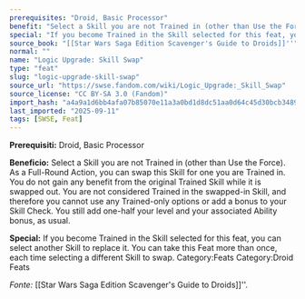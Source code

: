 ```yaml
---
prerequisites: "Droid, Basic Processor"
benefit: "Select a Skill you are not Trained in (other than Use the Force). As a Full-Round Action, you can swap this Skill for one you are Trained in. You do not gain any benefit from the original Trained Skill while it is swapped out. You are not considered Trained in the swapped-in Skill, and therefore you cannot use any Trained-only options or add a bonus to your Skill Check. You still add one-half your level and your associated Ability bonus, as usual."
special: "If you become Trained in the Skill selected for this feat, you can select another Skill to replace it. You can take this Feat more than once, each time selecting a different Skill to swap. Category:Feats Category:Droid Feats"
source_book: "[[Star Wars Saga Edition Scavenger's Guide to Droids]]''"
normal: ""
name: "Logic Upgrade: Skill Swap"
type: "feat"
slug: "logic-upgrade-skill-swap"
source_url: "https://swse.fandom.com/wiki/Logic_Upgrade:_Skill_Swap"
source_license: "CC BY-SA 3.0 (Fandom)"
import_hash: "a4a9a1d6bb4afa07b85070e11a3a0bd1d8dc51aa0d64c45d30bcb3489dcfba18"
last_imported: "2025-09-11"
tags: [SWSE, Feat]
---
```

**Prerequisiti:** Droid, Basic Processor

**Beneficio:** Select a Skill you are not Trained in (other than Use the Force). As a Full-Round Action, you can swap this Skill for one you are Trained in. You do not gain any benefit from the original Trained Skill while it is swapped out. You are not considered Trained in the swapped-in Skill, and therefore you cannot use any Trained-only options or add a bonus to your Skill Check. You still add one-half your level and your associated Ability bonus, as usual.

**Special:** If you become Trained in the Skill selected for this feat, you can select another Skill to replace it. You can take this Feat more than once, each time selecting a different Skill to swap. Category:Feats Category:Droid Feats

*Fonte:* [[Star Wars Saga Edition Scavenger's Guide to Droids]]''.